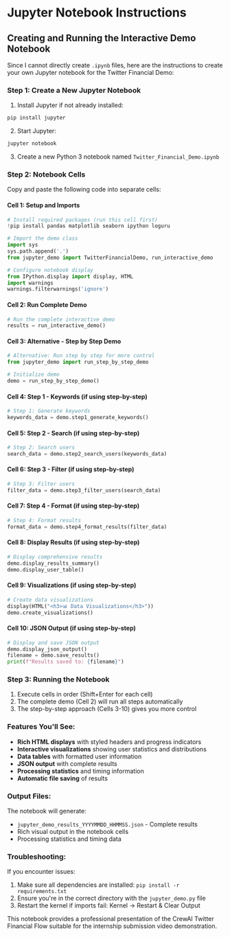 # Jupyter Notebook Instructions

## Creating and Running the Interactive Demo Notebook

Since I cannot directly create `.ipynb` files, here are the instructions to create your own Jupyter notebook for the Twitter Financial Demo:

### Step 1: Create a New Jupyter Notebook

1. Install Jupyter if not already installed:
```bash
pip install jupyter
```

2. Start Jupyter:
```bash
jupyter notebook
```

3. Create a new Python 3 notebook named `Twitter_Financial_Demo.ipynb`

### Step 2: Notebook Cells

Copy and paste the following code into separate cells:

#### Cell 1: Setup and Imports
```python
# Install required packages (run this cell first)
!pip install pandas matplotlib seaborn ipython loguru

# Import the demo class
import sys
sys.path.append('.')
from jupyter_demo import TwitterFinancialDemo, run_interactive_demo

# Configure notebook display
from IPython.display import display, HTML
import warnings
warnings.filterwarnings('ignore')
```

#### Cell 2: Run Complete Demo
```python
# Run the complete interactive demo
results = run_interactive_demo()
```

#### Cell 3: Alternative - Step by Step Demo
```python
# Alternative: Run step by step for more control
from jupyter_demo import run_step_by_step_demo

# Initialize demo
demo = run_step_by_step_demo()
```

#### Cell 4: Step 1 - Keywords (if using step-by-step)
```python
# Step 1: Generate keywords
keywords_data = demo.step1_generate_keywords()
```

#### Cell 5: Step 2 - Search (if using step-by-step)
```python
# Step 2: Search users
search_data = demo.step2_search_users(keywords_data)
```

#### Cell 6: Step 3 - Filter (if using step-by-step)
```python
# Step 3: Filter users
filter_data = demo.step3_filter_users(search_data)
```

#### Cell 7: Step 4 - Format (if using step-by-step)
```python
# Step 4: Format results
format_data = demo.step4_format_results(filter_data)
```

#### Cell 8: Display Results (if using step-by-step)
```python
# Display comprehensive results
demo.display_results_summary()
demo.display_user_table()
```

#### Cell 9: Visualizations (if using step-by-step)
```python
# Create data visualizations
display(HTML("<h3>📊 Data Visualizations</h3>"))
demo.create_visualizations()
```

#### Cell 10: JSON Output (if using step-by-step)
```python
# Display and save JSON output
demo.display_json_output()
filename = demo.save_results()
print(f"Results saved to: {filename}")
```

### Step 3: Running the Notebook

1. Execute cells in order (Shift+Enter for each cell)
2. The complete demo (Cell 2) will run all steps automatically
3. The step-by-step approach (Cells 3-10) gives you more control

### Features You'll See:

- **Rich HTML displays** with styled headers and progress indicators
- **Interactive visualizations** showing user statistics and distributions
- **Data tables** with formatted user information
- **JSON output** with complete results
- **Processing statistics** and timing information
- **Automatic file saving** of results

### Output Files:

The notebook will generate:
- `jupyter_demo_results_YYYYMMDD_HHMMSS.json` - Complete results
- Rich visual output in the notebook cells
- Processing statistics and timing data

### Troubleshooting:

If you encounter issues:
1. Make sure all dependencies are installed: `pip install -r requirements.txt`
2. Ensure you're in the correct directory with the `jupyter_demo.py` file
3. Restart the kernel if imports fail: Kernel → Restart & Clear Output

This notebook provides a professional presentation of the CrewAI Twitter Financial Flow suitable for the internship submission video demonstration.
